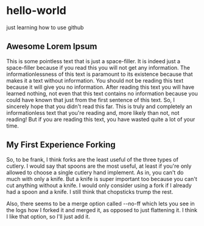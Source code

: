# hello-world
just learning how to use github

## Awesome Lorem Ipsum

This is some pointless text that is just a space-filler. It is indeed just a space-filler because if you read this you will not get any information. The informationlessness of this text is paramount to its existence because that makes it a text without information. You should not be reading this text because it will give you no information. After reading this text you will have learned nothing, not even that this text contains no information because you could have known that just from the first sentence of this text. So, I sincerely hope that you didn't read this far. This is truly and completely an informationless text that you're reading and, more likely than not, not reading! But if you are reading this text, you have wasted quite a lot of your time.

## My First Experience Forking

So, to be frank, I think forks are the least useful of the three types of cutlery. I would say that spoons are the most useful, at least if you're only allowed to choose a single cutlery hand implement. As in, you can't do much with only a knife. But a knife is super important too because you can't cut anything without a knife. I would only consider using a fork if I already had a spoon and a knife. I still think that chopsticks trump the rest.

Also, there seems to be a merge option called --no-ff which lets you see in the logs how I forked it and merged it, as opposed to just flattening it. I think I like that option, so I'll just add it.
